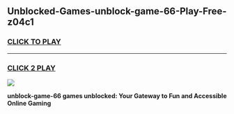 
## Unblocked-Games-unblock-game-66-Play-Free-z04c1
<h3>
<a href="https://premium76.site?title=unblock-game-66&ref=15A">CLICK TO PLAY</a></h3>
<hr>

<h3>
<a href="https://premium76.site?title=unblock-game-66&ref=15A">CLICK 2 PLAY</a>
  
</h3>

<a href="https://premium76.site?title=unblock-game-66&ref=15A"><img src="https://clearcache.store/games.png"></a>


**unblock-game-66 games unblocked: Your Gateway to Fun and Accessible Online Gaming**
